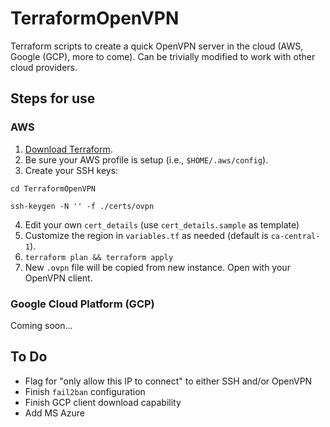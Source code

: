# TerraformOpenVPN
Terraform scripts to create a quick OpenVPN server in the cloud (AWS, Google (GCP), more to come). Can be trivially modified to work with other cloud providers.

## Steps for use

### AWS

1. [Download Terraform](https://www.terraform.io/downloads.html).
2. Be sure your AWS profile is setup (i.e., `$HOME/.aws/config`).
3. Create your SSH keys:

`cd TerraformOpenVPN`

`ssh-keygen -N '' -f ./certs/ovpn`

4. Edit your own `cert_details` (use `cert_details.sample` as template)
5. Customize the region in `variables.tf` as needed (default is `ca-central-1`).
6. `terraform plan && terraform apply`
7. New `.ovpn` file will be copied from new instance. Open with your OpenVPN client.

### Google Cloud Platform (GCP)

Coming soon...

## To Do

- Flag for "only allow this IP to connect" to either SSH and/or OpenVPN
- Finish `fail2ban` configuration
- Finish GCP client download capability
- Add MS Azure
